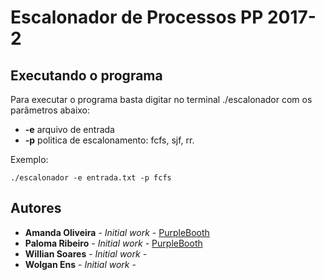 # Escalonador de Processos PP 2017-2

## Executando o programa

Para executar o programa basta digitar no terminal ./escalonador com os parâmetros abaixo:

* **-e** arquivo de entrada
* **-p** politica de escalonamento: fcfs, sjf, rr.

Exemplo:

```
./escalonador -e entrada.txt -p fcfs
```


## Autores

* **Amanda Oliveira** - *Initial work* - [PurpleBooth](https://github.com/PurpleBooth)
* **Paloma Ribeiro** - *Initial work* - [PurpleBooth](https://github.com/PurpleBooth)
* **Willian Soares** - *Initial work* - 
* **Wolgan Ens** - *Initial work* - 
